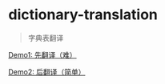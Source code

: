 # dictionary-translation

> 字典表翻译

[Demo1: 先翻译（难）](https://github.com/LuckRain7/growth-record/blob/master/actual-practice/dictionary-translation/src/views/Demo1.vue)

[Demo2: 后翻译（简单）](https://github.com/LuckRain7/growth-record/blob/master/actual-practice/dictionary-translation/src/views/Demo2.vue)
